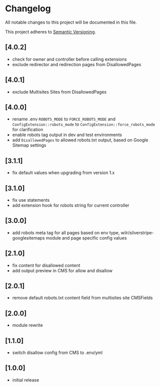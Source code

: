 # Changelog

All notable changes to this project will be documented in this file.

This project adheres to [Semantic Versioning](http://semver.org/).

## [4.0.2]

* check for owner and controller before calling extensions
* exclude redirector and redirection pages from DisallowedPages

## [4.0.1]

* exclude Multisites Sites from DisallowedPages

## [4.0.0]

* rename .env `ROBOTS_MODE` to `FORCE_ROBOTS_MODE` and `ConfigExtension::robots_mode` to `ConfigExtension::force_robots_mode` for clarification
* enable robots tag output in dev and test environments
* add `DisallowedPages` to allowed robots.txt output, based on Google Sitemap settings

## [3.1.1]

* fix default values when upgrading from version 1.x

## [3.1.0]

* fix use statements
* add extension hook for robots string for current controller

## [3.0.0]

* add robots meta tag for all pages based on env type, wilr/silverstripe-googlesitemaps module and page specific config values

## [2.1.0]

* fix content for disallowed content
* add output preview in CMS for allow and disallow

## [2.0.1]

* remove default robots.txt content field from multisites site CMSFields

## [2.0.0]

* module rewrite

## [1.1.0]

* switch disallow config from CMS to .env/yml

## [1.0.0]

* initial release
